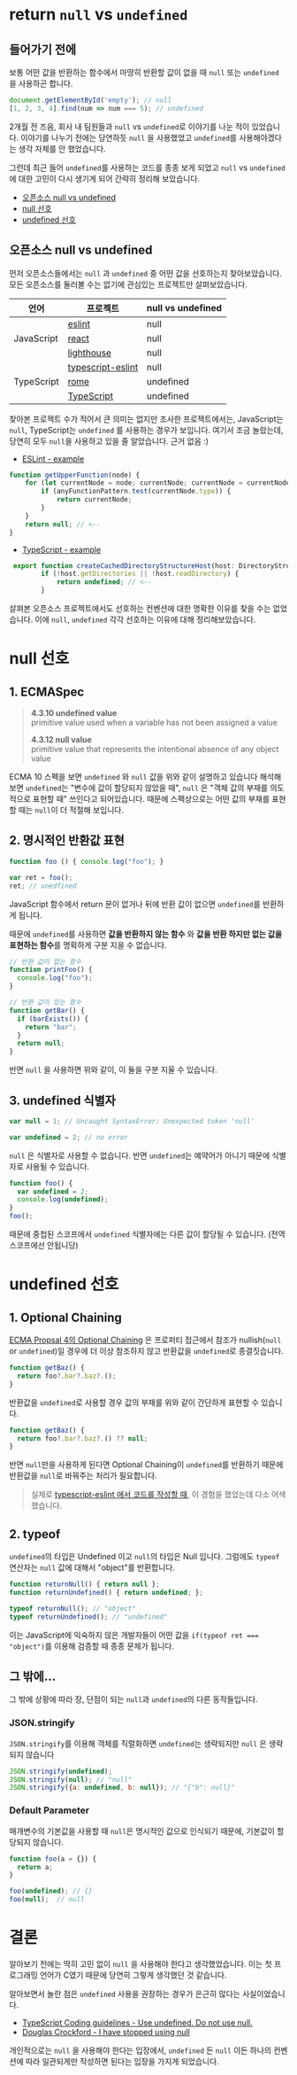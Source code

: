 # return `null` vs `undefined`

## 들어가기 전에

보통 어떤 값을 반환하는 함수에서 마땅히 반환할 값이 없을 때 `null` 또는 `undefined` 을 사용하곤 합니다.

```js
document.getElementById('empty'); // null
[1, 2, 3, 4].find(num => num === 5); // undefined
```

2개월 전 즈음, 회사 내 팀원들과 `null` vs `undefined`로 이야기를 나눈 적이 있었습니다. 이야기를 나누기 전에는 당연하듯 `null` 을 사용했었고 `undefined`를 사용해야겠다는 생각 자체를 안 했었습니다.

그런데 최근 들어 `undefined`를 사용하는 코드를 종종 보게 되었고 `null` vs `undefined`에 대한 고민이 다시 생기게 되어 간략히 정리해 보았습니다.

* [오픈소스 null vs undefined](#오픈소스-null-vs-undefined)
* [null 선호](#null-선호)
* [undefined 선호](#undefined-선호)

## 오픈소스 null vs undefined

먼저 오픈소스들에서는 `null` 과 `undefined` 중 어떤 값을 선호하는지 찾아보았습니다. 모든 오픈소스를 둘러볼 수는 없기에 관심있는 프로젝트만 살펴보았습니다.

<table>
<thead>
<tr>
    <th>언어</th>
    <th>프로젝트</th>
    <th>null vs undefined</th>
</tr>
</thead>
<tbody>
<tr>
    <td rowspan=3>JavaScript</td>
    <td><a href='https://github.com/eslint/eslint'>eslint</a></td>
    <td>null</td>
</tr>
<tr>
    <td><a href='https://github.com/facebook/react'>react</a></td>
    <td>null</td>
</tr>
<tr>
    <td><a href='https://github.com/GoogleChrome/lighthouse'>lighthouse</a></td>
    <td>null</td>
</tr>
<tr>
    <td rowspan=3>TypeScript</td>
    <td><a href='https://github.com/typescript-eslint/typescript-eslint'>typescript-eslint</a></td>
    <td>null</td>
</tr>
<tr>
    <td><a href='https://github.com/romefrontend/rome'> rome </a></td>
    <td>undefined</td>
</tr>
<tr>
    <td><a href='https://github.com/microsoft/TypeScript'> TypeScript</a></td>
    <td>undefined</td>
</tr>

</tbody>
</table>

찾아본 프로젝트 수가 적어서 큰 의미는 없지만 조사한 프로젝트에서는, JavaScript는 `null`, TypeScript는 `undefined` 를 사용하는 경우가 보입니다. 여기서 조금 놀랐는데, 당연히 모두 `null`을 사용하고 있을 줄 알았습니다.  근거 없음 :)

* [ESLint - example](https://github.com/eslint/eslint/blob/master/lib/rules/utils/ast-utils.js#L87-L99)

```js
function getUpperFunction(node) {
    for (let currentNode = node; currentNode; currentNode = currentNode.parent) {
        if (anyFunctionPattern.test(currentNode.type)) {
            return currentNode;
        }
    }
    return null; // <--
}
```

* [TypeScript - example](https://github.com/microsoft/TypeScript/blob/7b942b4fa875f2877a90d201cf146e6196b0c07b/src/compiler/watchUtilities.ts#L42-L46)

```ts
 export function createCachedDirectoryStructureHost(host: DirectoryStructureHost, /* ...*/): CachedDirectoryStructureHost | undefined {
        if (!host.getDirectories || !host.readDirectory) {
            return undefined; // <--
        }
```

살펴본 오픈소스 프로젝트에서도 선호하는 컨벤션에 대한 명확한 이유를 찾을 수는 없었습니다. 이에 `null`, `undefined` 각각 선호하는 이유에 대해 정리해보았습니다.

# null 선호

## 1. ECMASpec

> **4.3.10 undefined value**  
> primitive value used when a variable has not been assigned a value 
> 
> **4.3.12 null value**  
> primitive value that represents the intentional absence of any object value

ECMA 10 스펙을 보면 `undefined` 와 `null` 값을 위와 같이 설명하고 있습니다
해석해 보면 `undefined`는 "변수에 값이 할당되지 않았을 때", `null` 은 "객체 값의 부재를 의도적으로 표현할 때" 쓰인다고 되어있습니다. 때문에 스펙상으로는 어떤 값의 부재를 표현할 때는 `null`이 더 적절해 보입니다.

## 2. 명시적인 반환값 표현

```js
function foo () { console.log("foo"); }

var ret = foo();
ret; // unedfined
```

JavaScript 함수에서 return 문이 없거나 뒤에 반환 값이 없으면 `undefined`를 반환하게 됩니다. 

때문에 `undefined`를 사용하면 **값을 반환하지 않는 함수** 와 **값을 반환 하지만 없는 값을 표현하는 함수**를 명확하게 구분 지을 수 없습니다.

```js
// 반환 값이 없는 함수
function printFoo() {
  console.log("foo");
}

// 반환 값이 있는 함수
function getBar() {
  if (barExists()) {
    return "bar";
  }
  return null;
}
```

반면 `null` 을 사용하면 위와 같이, 이 둘을 구분 지울 수 있습니다.

## 3. undefined 식별자

```js
var null = 1; // Uncaught SyntaxError: Unexpected token 'null'

var undefined = 2; // no error
```

`null` 은 식별자로 사용할 수 없습니다. 반면 `undefined`는 예약어가 아니기 때문에 식별자로 사용될 수 있습니다.

```js
function foo() {
  var undefined = 2;
  console.log(undefined);
}
foo();
```

때문에 중첩된 스코프에서 `undefined` 식별자에는 다른 값이 할당될 수 있습니다. (전역스코프에선 안됩니당)

# undefined 선호

## 1. Optional Chaining

[ECMA Propsal 4의 Optional Chaining](https://github.com/tc39/proposal-optional-chaining) 은 프로퍼티 접근에서 참조가 nullish(`null` or `undefined`)일 경우에 더 이상 참조하지 않고 반환값을 `undefined`로 종결짓습니다.

```js
function getBaz() {
  return foo?.bar?.baz?.();
}
```

반환값을 `undefined`로 사용할 경우 값의 부재를 위와 같이 간단하게 표현할 수 있습니다.

```js
function getBaz() {
  return foo?.bar?.baz?.() ?? null;
}
```

반면 `null`만을 사용하게 된다면 Optional Chaining이 `undefined`를 반환하기 때문에 반환값을 `null`로 바꿔주는 처리가 필요합니다.

> 실제로 [typescript-eslint 에서 코드를 작성할 때](https://github.com/typescript-eslint/typescript-eslint/pull/2156/files#diff-bcb5a3b3b1ba2154d91dbf1ebd8c54d2R56), 이 경험을 했었는데 다소 어색했습니다.

## 2. typeof

`undefined`의 타입은 Undefined 이고 `null`의 타입은 Null 입니다. 그럼에도 `typeof` 연산자는 `null` 값에 대해서 "object"를 반환합니다.

```js
function returnNull() { return null };
function returnUndefined() { return undefined; };

typeof returnNull(); // "object"
typeof returnUndefined(); // "undefined"
```

이는 JavaScript에 익숙하지 않은 개발자들이 어떤 값을 `if(typeof ret === "object")`를 이용해 검증할 때 종종 문제가 됩니다.

## 그 밖에...

그 밖에 상황에 따라 장, 단점이 되는 `null`과 `undefined`의 다른 동작들입니다.

### JSON.stringify

`JSON.stringify`를 이용해 객체를 직렬화하면 `undefined`는 생략되지만 `null` 은 생략되지 않습니다

```js
JSON.stringify(undefined);
JSON.stringify(null); // "null"
JSON.stringify({a: undefined, b: null}); // "{"b": null}"
```

### Default Parameter

매개변수의 기본값을 사용할 때 `null`은 명시적인 값으로 인식되기 때문에, 기본값이 할당되지 않습니다.

```js
function foo(a = {}) {
  return a;
}

foo(undefined); // {}
foo(null);  // null
```

# 결론

알아보기 전에는 딱히 고민 없이 `null` 을 사용해야 한다고 생각했었습니다. 이는 첫 프로그래밍 언어가 C였기 때문에 당연히 그렇게 생각했던 것 같습니다.

알아보면서 놀란 점은 `undefined` 사용을 권장하는 경우가 은근히 많다는 사실이었습니다.
  - [TypeScript Coding guidelines - Use undefined. Do not use null.](https://github.com/Microsoft/TypeScript/wiki/Coding-guidelines#null-and-undefined)
  - [Douglas Crockford - I have stopped using null](https://www.youtube.com/watch?v=PSGEjv3Tqo0&t=563s)

개인적으로는 `null` 을 사용해야 한다는 입장에서, `undefined` 든 `null` 이든 하나의 컨벤션에 따라 일관되게만 작성하면 된다는 입장을 가지게 되었습니다.
